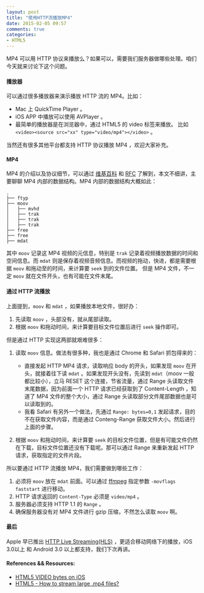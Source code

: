```yaml
---
layout: post
title: "使用HTTP流播放MP4"
date: 2015-02-05 09:57
comments: true
categories: 
- HTML5
---
```


MP4 可以用 HTTP 协议来播放么？如果可以，需要我们服务器做哪些处理。咱们今天就来讨论下这个问题。

#### 播放器

可以通过很多播放器来演示播放 HTTP 流的 MP4。比如：

* Mac 上 QuickTime Player 。
* iOS APP 中播放可以使用 AVPlayer 。
* 最简单的播放器是在浏览器中，通过 HTML5 的 video 标签来播放。 比如 `<video><source src="xx" type="video/mp4"></video>` 。

当然还有很多其他平台都支持 HTTP 协议播放 MP4 ，欢迎大家补充。

#### MP4

MP4 的介绍以及协议细节，可以通过 [维基百科](http://en.wikipedia.org/wiki/MPEG-4_Part_14) 和 [RFC](http://tools.ietf.org/html/rfc4337) 了解到，本文不细讲，主要聊聊 MP4 内部的数据结构。MP4 内部的数据结构大概如此：

    .
    ├── ftyp
    ├── moov
    │   ├── mvhd
    │   ├── trak
    │   ├── trak
    │   ├── trak
    ├── free
    ├── free
    ├── mdat

其中 `moov` 记录这 MP4 视频的元信息，特别是 `trak` 记录着视频播放数据的时间和空间信息。而 `mdat` 则是保存着视频音频信息。而视频的拖动，快进，都是需要根据 `moov` 和拖动至的时间，来计算要 `seek` 到的文件位置。 但是 MP4 文件，不一定 `moov` 就在文件开头，也有可能在文件末尾。

#### 通过 HTTP 流播放

上面提到，`moov` 和 `mdat` ，如果播放本地文件，很好办：

1. 先读取 `moov` ，头部没有，就从尾部读取。
2. 根据 `moov` 和拖动时间，来计算要目标文件位置后进行 `seek` 操作即可。

但是通过 HTTP 实现这两部就艰难很多：

1. 读取 `moov` 信息。做法有很多种，我也是通过 Chrome 和 Safari 抓包得来的：

   * 直接发起 HTTP MP4 请求，读取响应 body 的开头，如果发现 `moov` 在开头，就接着往下读 `mdat` 。如果发现开头没有，先读到 `mdat`（moov 一般都比较小），立马 RESET 这个连接，节省流量，通过 Range 头读取文件末尾数据，因为前面一个 HTTP 请求已经获取到了 Content-Length ，知道了 MP4 文件的整个大小，通过 Range 头读取部分文件尾部数据也是可以读取到的。
   * 我看 Safari 有另外一个做法，先通过 `Range: bytes=0,1` 发起请求，目的不在获取文件内容，而是通过 Conteng-Range 获取文件大小。然后进行上面的步骤。
   
2. 根据 `moov` 和拖动时间，来计算要 `seek` 的目标文件位置，但是有可能文件仍然在下载，目标文件位置还没有下载呢。那可以通过 Range 来重新发起 HTTP 请求，获取指定的文件片段。

所以要通过 HTTP 流播放 MP4，我们需要做到哪些工作：

1. 必须将 `moov` 放在 `mdat` 前面。可以通过 [ffmpeg](http://www.ffmpeg.org/ffmpeg-formats.html#Options-5) 指定参数 `-movflags faststart` 进行移动。
2. HTTP 请求返回的 `Content-Type` 必须是 `video/mp4` 。
3. 服务器必须支持 HTTP 1.1 的 `Range` 。
4. 确保服务器没有对 MP4 文件进行 gzip 压缩，不然怎么读取 `moov` 啊。

#### 最后

Apple 早已推出 [HTTP Live Streaming(HLS)](https://developer.apple.com/streaming/) ，更适合移动网络下的播放，iOS 3.0以上 和 Android 3.0 以上都支持，我们下次再讲。

#### References && Resources:

* [HTML5 VIDEO bytes on iOS](http://www.stevesouders.com/blog/2013/04/21/html5-video-bytes-on-ios/)
* [HTML5 - How to stream large .mp4 files?](http://stackoverflow.com/questions/10328401/html5-how-to-stream-large-mp4-files/10330501#10330501)
